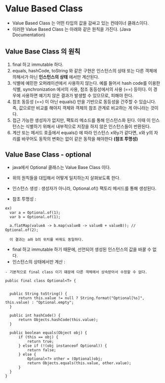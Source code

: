 # Value Based Class

* Value Based Class 는 어떤 타입의 값을 감싸고 있는 컨테이너 클래스이다.
* 이러한 Value Based Class 는 아래와 같은 원칙을 가진다. (Java Documentation)

## Value Base Class 의 원칙

1) final 하고 immutable 하다.
2) equals, hashCode, toString 와 같은 구현은 인스턴스의 상태 또는 다른 객체에 의해서가
아닌 __인스턴스의 상태__ 에서만 계산된다.
3) 식별에 예민한 오퍼레이션에서 사용하지 않는다. 예를 들어서 hash code를 이용한 식별,
synchronization 에서의 사용, 참조 동등성에서의 사용 (==) 등이다.
 이 경우에 사용하면 예기치 않은 결과가 발생할 수 있으므로, 피해야 한다.
4) 참조 동등성 (==) 이 아닌 equals() 만을 기반으로 동등성을 간주할 수 있습니다.
즉, 값으로만 비교를 해야지 객체와 객체의 참조 관계로 비교하는 게 아니라는 것이다.
5) 접근 가능한 생성자가 없지만, 팩토리 메소드를 통해 인스턴스화 된다. 이때 이 인스턴스는
식별하기 위해서 내부적으로 저장을 하지 않은 인스턴스들이 반환된다.
6) 계산 또는 메서드 호출에서 equals() 에 따라 인스턴스 x와y가 같다면, x와 y의 자리를 바꾸어도
동작의 변화는 없이 같은 동작을 해야한다 __(참조 투명성)__

## Value Base Class - optional

* java에서 Optional 클래스는 Value Base Class 이다.
* 위의 원칙들을 대입해서 어떻게 일치하는지 살펴보도록 한다.

* 인스턴스 생성 : 생성자가 아니라, Optional.of() 팩토리 메서드를 통해 생성된다.
* 참조 투명성 :
```
ex)
  var a = Optional.of(1);
  var b = Optional.of(1);

  a.flatMap(valueA -> b.map(valueB -> valueB + valueB)); // Optional.of(2);

  이 결과는 a와 b의 위치를 바꿔도 동일하다.
```
* final 하고 immutable 하기 때문에, 선언되어 생성된 인스턴스의 값을 바꿀 수 없다.
* 인스턴스의 상태에서만 계산 :
```
- 기본적으로 final class 이기 떄문에 다른 객체에서 상속받아서 수정할 수 없다.

public final class Optional<T> {


  public String toString() {
      return this.value != null ? String.format("Optional[%s]", this.value) : "Optional.empty";
  }

  public int hashCode() {
      return Objects.hashCode(this.value);
  }

  public boolean equals(Object obj) {
      if (this == obj) {
          return true;
      } else if (!(obj instanceof Optional)) {
          return false;
      } else {
          Optional<?> other = (Optional)obj;
          return Objects.equals(this.value, other.value);
      }
  }  
}
```
